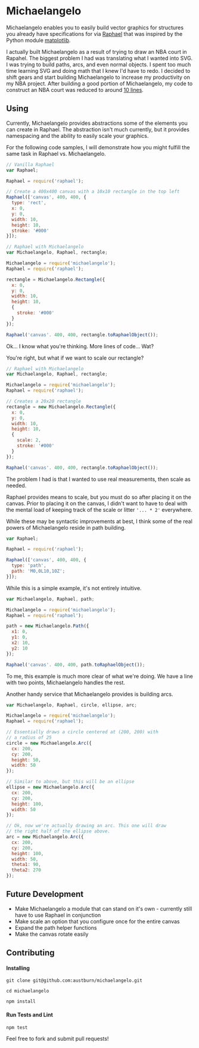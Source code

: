 # Michaelangelo
Michaelangelo enables you to easily build vector graphics for structures you already have specifications for via [Raphael](https://github.com/DmitryBaranovskiy/raphael/) that was inspired by the Python module [matplotlib](https://github.com/matplotlib/matplotlib).

I actually built Michaelangelo as a result of trying to draw an NBA court in Rapahel. The biggest problem I had was translating what I wanted into SVG. I was trying to build paths, arcs, and even normal objects. I spent too much time learning SVG and doing math that I knew I'd have to redo. I decided to shift gears and start building Michaelangelo to increase my productivity on my NBA project. After building a good portion of Michaelangelo, my code to construct an NBA court was reduced to around [10 lines](https://github.com/austburn/nba-js/blob/master/app/court/court.js#L20-L31).

## Using
Currently, Michaelangelo provides abstractions some of the elements you can create in
Raphael. The abstraction isn't much currently, but it provides namespacing and the ability
to easily scale your graphics.

For the following code samples, I will demonstrate how you might fulfill the same task
in Raphael vs. Michaelangelo.

```javascript
// Vanilla Raphael
var Raphael;

Raphael = require('raphael');

// Create a 400x400 canvas with a 10x10 rectangle in the top left
Raphael(['canvas', 400, 400, {
  type: 'rect',
  x: 0,
  y: 0,
  width: 10,
  height: 10,
  stroke: '#000'
}]);
```

```javascript
// Raphael with Michaelangelo
var Michaelangelo, Raphael, rectangle;

Michaelangelo = require('michaelangelo');
Raphael = require('raphael');

rectangle = Michaelangelo.Rectangle({
  x: 0,
  y: 0,
  width: 10,
  height: 10,
  {
    stroke: '#000'
  }
});

Raphael('canvas'. 400, 400, rectangle.toRaphaelObject());
```

Ok... I know what you're thinking. More lines of code... Wat?

You're right, but what if we want to scale our rectangle?
```javascript
// Raphael with Michaelangelo
var Michaelangelo, Raphael, rectangle;

Michaelangelo = require('michaelangelo');
Raphael = require('raphael');

// Creates a 20x20 rectangle
rectangle = new Michaelangelo.Rectangle({
  x: 0,
  y: 0,
  width: 10,
  height: 10,
  {
    scale: 2,
    stroke: '#000'
  }
});

Raphael('canvas'. 400, 400, rectangle.toRaphaelObject());
```
The problem I had is that I wanted to use real measurements, then scale as needed.

Raphael provides means to scale, but you must do so after placing it on the canvas. Prior
to placing it on the canvas, I didn't want to have to deal with the mental load of keeping
track of the scale or litter ```'... * 2'``` everywhere.

While these may be syntactic improvements at best, I think some of the real powers
of Michaelangelo reside in path building.
```javascript
var Raphael;

Raphael = require('raphael');

Raphael(['canvas', 400, 400, {
  type: 'path',
  path: 'M0,0L10,10Z';
}]);
```
While this is a simple example, it's not entirely intuitive.
```javascript
var Michaelangelo, Raphael, path;

Michaelangelo = require('michaelangelo');
Raphael = require('raphael');

path = new Michaelangelo.Path({
  x1: 0,
  y1: 0,
  x2: 10,
  y2: 10
});

Raphael('canvas'. 400, 400, path.toRaphaelObject());
```
To me, this example is much more clear of what we're doing. We have a line with two
points, Michaelangelo handles the rest.

Another handy service that Michaelangelo provides is building arcs.
```javascript
var Michaelangelo, Raphael, circle, ellipse, arc;

Michaelangelo = require('michaelangelo');
Raphael = require('raphael');

// Essentially draws a circle centered at (200, 200) with
// a radius of 25
circle = new Michaelangelo.Arc({
  cx: 200,
  cy: 200,
  height: 50,
  width: 50
});

// Similar to above, but this will be an ellipse
ellipse = new Michaelangelo.Arc({
  cx: 200,
  cy: 200,
  height: 100,
  width: 50
});

// Ok, now we're actually drawing an arc. This one will draw
// the right half of the ellipse above.
arc = new Michaelangelo.Arc({
  cx: 200,
  cy: 200,
  height: 100,
  width: 50,
  theta1: 90,
  theta2: 270
});
```

## Future Development
* Make Michaelangelo a module that can stand on it's own - currently still have to use Raphael in conjunction
* Make scale an option that you configure once for the entire canvas
* Expand the path helper functions
* Make the canvas rotate easily

## Contributing

#### Installing
```git clone git@github.com:austburn/michaelangelo.git```

```cd michaelangelo```

```npm install```

#### Run Tests and Lint
```npm test```

Feel free to fork and submit pull requests!
